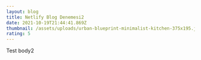 ```yaml
---
layout: blog
title: Netlify Blog Denemesi2
date: 2021-10-19T21:44:41.869Z
thumbnail: /assets/uploads/urban-blueprint-minimalist-kitchen-375x195.jpg
rating: 5
---
```

Test body2